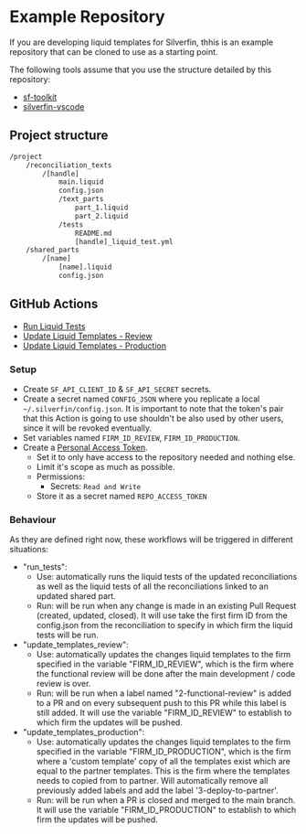 # Example Repository

If you are developing liquid templates for Silverfin, thhis is an example repository that can be cloned to use as a starting point.

The following tools assume that you use the structure detailed by this repository:

- [sf-toolkit](https://github.com/silverfin/sf-toolkit)
- [silverfin-vscode](https://github.com/silverfin/silverfin-vscode)

## Project structure

```bash
/project
    /reconciliation_texts
        /[handle]
            main.liquid
            config.json
            /text_parts
                part_1.liquid
                part_2.liquid
            /tests
                README.md
                [handle]_liquid_test.yml
    /shared_parts
        /[name]
            [name].liquid
            config.json
```

## GitHub Actions

- [Run Liquid Tests](https://github.com/silverfin/example_liquid_repository/blob/main/.github/run_tests.yml)
- [Update Liquid Templates - Review](https://github.com/silverfin/example_liquid_repository/blob/main/.github/update_templates_review.yml)
- [Update Liquid Templates - Production](https://github.com/silverfin/example_liquid_repository/blob/main/.github/update_templates_production.yml)

### Setup

- Create `SF_API_CLIENT_ID` & `SF_API_SECRET` secrets.
- Create a secret named `CONFIG_JSON` where you replicate a local `~/.silverfin/config.json`. It is important to note that the token's pair that this Action is going to use shouldn't be also used by other users, since it will be revoked eventually.
- Set variables named `FIRM_ID_REVIEW`, `FIRM_ID_PRODUCTION`.
- Create a [Personal Access Token](https://github.com/settings/personal-access-tokens/new).
  - Set it to only have access to the repository needed and nothing else.
  - Limit it's scope as much as possible.
  - Permissions:
    - Secrets: `Read and Write`
  - Store it as a secret named `REPO_ACCESS_TOKEN`

### Behaviour

As they are defined right now, these workflows will be triggered in different situations:

- "run_tests":
  - Use: automatically runs the liquid tests of the updated reconciliations as well as the liquid tests of all the reconciliations linked to an updated shared part.
  - Run: will be run when any change is made in an existing Pull Request (created, updated, closed). It will use take the first firm ID from the config.json from the reconciliation to specify in which firm the liquid tests will be run.
- "update_templates_review":
  - Use: automatically updates the changes liquid templates to the firm specified in the variable "FIRM_ID_REVIEW", which is the firm where the functional review will be done after the main development / code review is over.
  - Run: will be run when a label named "2-functional-review" is added to a PR and on every subsequent push to this PR while this label is still added. It will use the variable "FIRM_ID_REVIEW" to establish to which firm the updates will be pushed.
- "update_templates_production":
  - Use: automatically updates the changes liquid templates to the firm specified in the variable "FIRM_ID_PRODUCTION", which is the firm where a 'custom template' copy of all the templates exist which are equal to the partner templates. This is the firm where the templates needs to copied from to partner. Will automatically remove all previously added labels and add the label '3-deploy-to-partner'.
  - Run: will be run when a PR is closed and merged to the main branch. It will use the variable "FIRM_ID_PRODUCTION" to establish to which firm the updates will be pushed.
